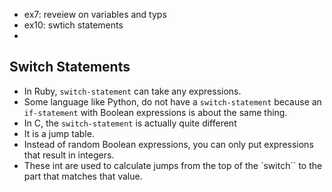 - ex7: reveiew on variables and typs
- ex10: swtich statements
-


## Switch Statements
- In Ruby, `switch-statement` can take any expressions.
- Some language like Python, do not have a `switch-statement` because an `if-statement` with Boolean expressions is about the same thing.
- In C, the `switch-statement` is actually quite different
- It is a jump table.
- Instead of random Boolean expressions, you can only put expressions that result in integers.
- These int are used to calculate jumps from the top of the `switch`` to the part that matches that value.

